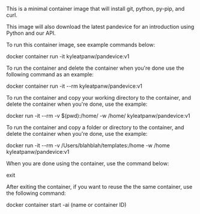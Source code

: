 This is a minimal container image that will install git, python, py-pip, and curl.

This image will also download the latest pandevice for an introduction using Python and our API.

To run this container image, see example commands below:

docker container run -it kyleatpanw/pandevice:v1

To run the container and delete the container when you're done use the following command as an example:

docker container run -it --rm kyleatpanw/pandevice:v1

To run the container and copy your working directory to the container, and delete the container when you're done, use the example:

docker run -it --rm -v $(pwd):/home/ -w /home/ kyleatpanw/pandevice:v1

To run the container and copy a folder or directory to the container, and delete the container when you're done, use the example:

docker run -it --rm -v /Users/blahblah/templates:/home -w /home kyleatpanw/pandevice:v1

When you are done using the container, use the command below:

exit

After exiting the container, if you want to reuse the the same container, use the following command:

docker container start -ai (name or container ID)